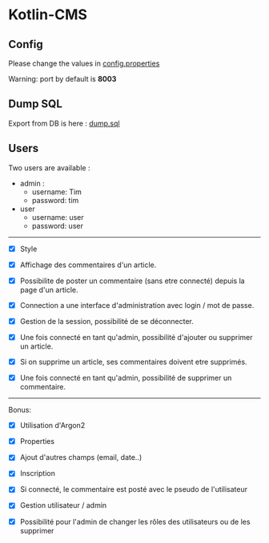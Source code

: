 # Kotlin-CMS

## Config

Please change the values in [config.properties](src/main/kotlin/pardieu/timothé/cms/config.properties)

Warning: port by default is **8003**

## Dump SQL 

Export from DB is here : [dump.sql](dump.sql)

## Users

Two users are available : 
- admin :
  - username: Tim
  - password: tim
- user
  - username: user
  - password: user
  
-----


 - [x] Style

 - [x] Affichage des commentaires d'un article.

- [x] Possibilite de poster un commentaire (sans etre connecté) depuis la page d'un article.

 - [x] Connection a une interface d'administration avec login / mot de passe.

 - [x]  Gestion de la session, possibilité de se déconnecter.

 - [x]  Une fois connecté en tant qu'admin, possibilité d'ajouter ou supprimer un article.

 - [x]  Si on supprime un article, ses commentaires doivent etre supprimés.

 - [x]  Une fois connecté en tant qu'admin, possibilité de supprimer un commentaire.

---

Bonus: 

 - [x] Utilisation d'Argon2
 - [x] Properties
 - [x] Ajout d'autres champs (email, date..)
 - [x] Inscription
 - [x] Si connecté, le commentaire est posté avec le pseudo de l'utilisateur
 - [x] Gestion utilisateur / admin
 - [x] Possibilité pour l'admin de changer les rôles des utilisateurs ou de les supprimer


